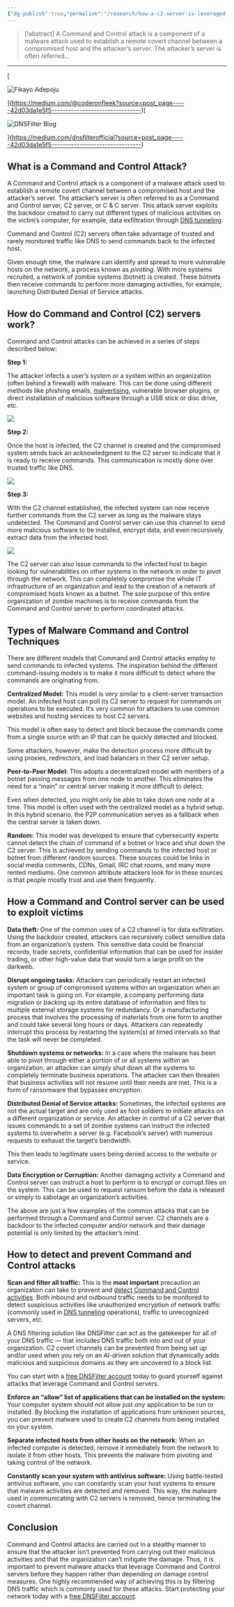 ```yaml
---
{"dg-publish":true,"permalink":"/research/how-a-c2-server-is-leveraged-in-a-botnet-command-and-control-attack-by-fikayo-adepoju-dns-filter-blog-medium/"}
---
```



> [!abstract] 
>  A Command and Control attack is a component of a malware attack used to establish a remote covert channel between a compromised host and the attacker’s server. The attacker’s server is often referred…


---
[

![Fikayo Adepoju](https://miro.medium.com/v2/resize:fill:88:88/2*mHJjRM8s4mDCGvxAigFAlw.jpeg)



](https://medium.com/@coderonfleek?source=post_page-----42d03da1e5f5--------------------------------)[

![DNSFilter Blog](https://miro.medium.com/v2/resize:fill:48:48/1*7wWJgWTgQfEaCxbUdn-3bA.png)



](https://medium.com/dnsfilterofficial?source=post_page-----42d03da1e5f5--------------------------------)

## What is a Command and Control Attack?

A Command and Control attack is a component of a malware attack used to establish a remote covert channel between a compromised host and the attacker’s server. The attacker’s server is often referred to as a Command and Control server, C2 server, or C & C server. This attack server exploits the backdoor created to carry out different types of malicious activities on the victim’s computer, for example, data exfiltration through [DNS tunneling](https://www.dnsfilter.com/blog/dns-tunneling-malware).

Command and Control (C2) servers often take advantage of trusted and rarely monitored traffic like DNS to send commands back to the infected host.

Given enough time, the malware can identify and spread to more vulnerable hosts on the network, a process known as _pivoting_. With more systems recruited, a network of zombie systems (botnet) is created. These botnets then receive commands to perform more damaging activities, for example, launching Distributed Denial of Service attacks.

## How do Command and Control (C2) servers work?

Command and Control attacks can be achieved in a series of steps described below:

**Step 1:**

The attacker infects a user’s system or a system within an organization (often behind a firewall) with malware. This can be done using different methods like phishing emails, [malvertising](https://www.dnsfilter.com/blog/malvertising-is-on-the-rise), vulnerable browser plugins, or direct installation of malicious software through a USB stick or disc drive, etc.

![](https://miro.medium.com/v2/resize:fit:1400/0*DfP8O3M197Nvss7y.png)

**Step 2:**

Once the host is infected, the C2 channel is created and the compromised system sends back an acknowledgment to the C2 server to indicate that it is ready to receive commands. This communication is mostly done over trusted traffic like DNS.

![](https://miro.medium.com/v2/resize:fit:1400/0*OExNPqhL_9fRpEAP.png)

**Step 3:**

With the C2 channel established, the infected system can now receive further commands from the C2 server as long as the malware stays undetected. The Command and Control server can use this channel to send more malicious software to be installed, encrypt data, and even recursively extract data from the infected host.

![](https://miro.medium.com/v2/resize:fit:1400/0*JdfEfmMot7d9kHYi.png)

The C2 server can also issue commands to the infected host to begin looking for vulnerabilities on other systems in the network in order to pivot through the network. This can completely compromise the whole IT infrastructure of an organization and lead to the creation of a network of compromised hosts known as a botnet. The sole purpose of this entire organization of zombie machines is to receive commands from the Command and Control server to perform coordinated attacks.

## Types of Malware Command and Control Techniques

There are different models that Command and Control attacks employ to send commands to infected systems. The inspiration behind the different command-issuing models is to make it more difficult to detect where the commands are originating from.

**Centralized Model:** This model is very similar to a client-server transaction model. An infected host can poll its C2 server to request for commands on operations to be executed. It’s very common for attackers to use common websites and hosting services to host C2 servers.

This model is often easy to detect and block because the commands come from a single source with an IP that can be quickly detected and blocked.

Some attackers, however, make the detection process more difficult by using proxies, redirectors, and load balancers in their C2 server setup.

**Peer-to-Peer Model:** This adopts a decentralized model with members of a botnet passing messages from one node to another. This eliminates the need for a “main” or central server making it more difficult to detect.

Even when detected, you might only be able to take down one node at a time. This model is often used with the centralized model as a hybrid setup. In this hybrid scenario, the P2P communication serves as a fallback when the central server is taken down.

**Random:** This model was developed to ensure that cybersecurity experts cannot detect the chain of command of a botnet or trace and shut down the C2 server. This is achieved by sending commands to the infected host or botnet from different random sources. These sources could be links in social media comments, CDNs, Gmail, IRC chat rooms, and many more rented mediums. One common attribute attackers look for in these sources is that people mostly trust and use them frequently.

## How a Command and Control server can be used to exploit victims

**Data theft:** One of the common uses of a C2 channel is for data exfiltration. Using the backdoor created, attackers can recursively collect sensitive data from an organization’s system. This sensitive data could be financial records, trade secrets, confidential information that can be used for insider trading, or other high-value data that would turn a large profit on the darkweb.

**Disrupt ongoing tasks:** Attackers can periodically restart an infected system or group of compromised systems within an organization when an important task is going on. For example, a company performing data migration or backing up its entire database of information and files to multiple external storage systems for redundancy. Or a manufacturing process that involves the processing of materials from one form to another and could take several long hours or days. Attackers can repeatedly interrupt this process by restarting the system(s) at timed intervals so that the task will never be completed.

**Shutdown systems or networks:** In a case where the malware has been able to pivot through either a portion of or all systems within an organization, an attacker can simply shut down all the systems to completely terminate business operations. The attacker can then threaten that business activities will not resume until their needs are met. This is a form of ransomware that bypasses encryption.

**Distributed Denial of Service attacks:** Sometimes, the infected systems are not the actual target and are only used as foot soldiers to initiate attacks on a different organization or service. An attacker in control of a C2 server that issues commands to a set of zombie systems can instruct the infected systems to overwhelm a server (e.g. Facebook’s server) with numerous requests to exhaust the target’s bandwidth.

This then leads to legitimate users being denied access to the website or service.

**Data Encryption or Corruption:** Another damaging activity a Command and Control server can instruct a host to perform is to encrypt or corrupt files on the system. This can be used to request ransom before the data is released or simply to sabotage an organization’s activities.

The above are just a few examples of the common attacks that can be performed through a Command and Control server. C2 channels are a backdoor to the infected computer and/or network and their damage potential is only limited by the attacker’s mind.

## How to detect and prevent Command and Control attacks

**Scan and filter all traffic:** This is the **most important** precaution an organization can take to prevent and [detect Command and Control activities](https://help.dnsfilter.com/hc/en-us/articles/1500008113221-Locating-Query-Source). Both inbound and outbound traffic needs to be monitored to detect suspicious activities like unauthorized encryption of network traffic (commonly used in [DNS tunneling](https://www.dnsfilter.com/blog/dns-tunneling-malware) operations), traffic to unrecognized servers, etc.

A DNS filtering solution like DNSFilter can act as the gatekeeper for all of your DNS traffic — that includes DNS traffic both into and out of your organization. C2 covert channels can be prevented from being set up and/or used when you rely on an AI-driven solution that dynamically adds malicious and suspicious domains as they are uncovered to a block list.

You can start with a [free DNSFilter account](https://app.dnsfilter.com/signup) today to guard yourself against attacks that leverage Command and Control servers.

**Enforce an “allow” list of applications that can be installed on the system:** Your computer system should not allow just _any_ application to be run or installed. By blocking the installation of applications from unknown sources, you can prevent malware used to create C2 channels from being installed on your system.

**Separate infected hosts from other hosts on the network:** When an infected computer is detected, remove it immediately from the network to isolate it from other hosts. This prevents the malware from pivoting and taking control of the network.

**Constantly scan your system with antivirus software:** Using battle-tested antivirus software, you can constantly scan your host systems to ensure that malware activities are detected and removed. This way, the malware used in communicating with C2 servers is removed, hence terminating the covert channel.

## Conclusion

Command and Control attacks are carried out in a stealthy manner to ensure that the attacker isn’t prevented from carrying out their malicious activities and that the organization can’t mitigate the damage. Thus, it is important to prevent malware attacks that leverage Command and Control servers before they happen rather than depending on damage control measures. One highly recommended way of achieving this is by filtering DNS traffic which is commonly used for these attacks. Start protecting your network today with a [free DNSFilter account](https://app.dnsfilter.com/signup).

